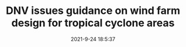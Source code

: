 ---
"title": "DNV issues guidance on wind farm design for tropical cyclone areas"
"date": "2021-9-24 18:5:37"
"feed_name": "OFFSHOREMAG"
"feed_website": "https://www.offshore-mag.com/"
"feed_rss": "https://www.offshore-mag.com/__rss/website-scheduled-content.xml?input=%7B%22sectionAlias%22%3A%22home%22%7D"
"link": "https://www.offshore-mag.com/renewable-energy/article/14211009/dnv-issues-guidance-on-offshore-wind-farm-design-for-tropical-cyclone-areas"
"file": "_posts/2021-1-1-209a9b12874f7be937f06ddb3f4f46beddb64101.md"
"accident": "0"
"drilling": "0"
"dead": "0"
"injured": "0"
"where": "unknown site"
---